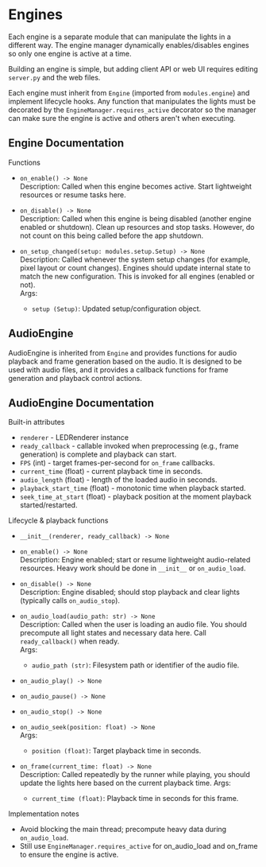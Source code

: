# Engines

Each engine is a separate module that can manipulate the lights in a different way. The engine manager dynamically enables/disables engines so only one engine is active at a time.

Building an engine is simple, but adding client API or web UI requires editing `server.py` and the web files.

Each engine must inherit from `Engine` (imported from `modules.engine`) and implement lifecycle hooks. Any function that manipulates the lights must be decorated by the `EngineManager.requires_active` decorator so the manager can make sure the engine is active and others aren't when executing.

## Engine Documentation

Functions
- `on_enable() -> None`  
  Description: Called when this engine becomes active. Start lightweight resources or resume tasks here.

- `on_disable() -> None`  
  Description: Called when this engine is being disabled (another engine enabled or shutdown). Clean up resources and stop tasks. However, do not count on this being called before the app shutdown. 

- `on_setup_changed(setup: modules.setup.Setup) -> None`  
  Description: Called whenever the system setup changes (for example, pixel layout or count changes). Engines should update internal state to match the new configuration. This is invoked for all engines (enabled or not).  
  Args:
    - `setup (Setup)`: Updated setup/configuration object.

## AudioEngine
AudioEngine is inherited from `Engine` and provides functions for audio playback and frame generation based on the audio. It is designed to be used with audio files, and it provides a callback functions for frame generation and playback control actions.

## AudioEngine Documentation

Built-in attributes
- `renderer` - LEDRenderer instance 
- `ready_callback` - callable invoked when preprocessing (e.g., frame generation) is complete and playback can start.  
- `FPS` (int) - target frames-per-second for `on_frame` callbacks.  
- `current_time` (float) - current playback time in seconds.  
- `audio_length` (float) - length of the loaded audio in seconds.  
- `playback_start_time` (float) - monotonic time when playback started.  
- `seek_time_at_start` (float) - playback position at the moment playback started/restarted.

Lifecycle & playback functions
- `__init__(renderer, ready_callback) -> None`  

- `on_enable() -> None`  
  Description: Engine enabled; start or resume lightweight audio-related resources. Heavy work should be done in `__init__` or `on_audio_load`.

- `on_disable() -> None`  
  Description: Engine disabled; should stop playback and clear lights (typically calls `on_audio_stop`).

- `on_audio_load(audio_path: str) -> None`  
  Description: Called when the user is loading an audio file. You should precompute all light states and necessary data here. Call `ready_callback()` when ready.  
  Args:
    - `audio_path (str)`: Filesystem path or identifier of the audio file.

- `on_audio_play() -> None`

- `on_audio_pause() -> None`  

- `on_audio_stop() -> None`  

- `on_audio_seek(position: float) -> None`  
  Args:
    - `position (float)`: Target playback time in seconds.

- `on_frame(current_time: float) -> None`  
  Description: Called repeatedly by the runner while playing, you should update the lights here based on the current playback time.
  Args:
    - `current_time (float)`: Playback time in seconds for this frame.

Implementation notes
- Avoid blocking the main thread; precompute heavy data during `on_audio_load`.
- Still use `EngineManager.requires_active` for on_audio_load and on_frame to ensure the engine is active.